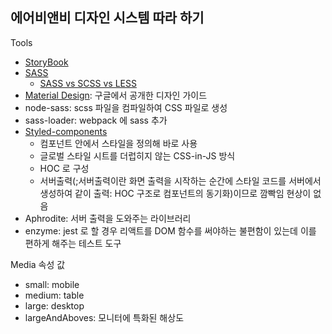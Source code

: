 ## 에어비앤비 디자인 시스템 따라 하기

Tools

- [StoryBook](https://storybook.js.org)
- [SASS](https://sass-guidelin.es)
  - [SASS vs SCSS vs LESS](https://goohwang.tistory.com/5)
- [Material Design](https://materializecss.com): 구글에서 공개한 디자인 가이드
- node-sass: scss 파일을 컴파일하여 CSS 파일로 생성
- sass-loader: webpack 에 sass 추가
- [Styled-components](https://styled-components.com)
  - 컴포넌트 안에서 스타일을 정의해 바로 사용
  - 글로벌 스타일 시트를 더럽히지 않는 CSS-in-JS 방식
  - HOC 로 구성
  - 서버출력(;서버출력이란 화면 출력을 시작하는 순간에 스타일 코드를 서버에서 생성하여 같이 출력: HOC 구조로 컴포넌트의 동기화)이므로 깜빡임 현상이 없음
- Aphrodite: 서버 출력을 도와주는 라이브러리
- enzyme: jest 로 할 경우 리액트를 DOM 함수를 써야하는 불편함이 있는데 이를 편하게 해주는 테스트 도구

Media 속성 값

- small: mobile
- medium: table
- large: desktop
- largeAndAboves: 모니터에 특화된 해상도
